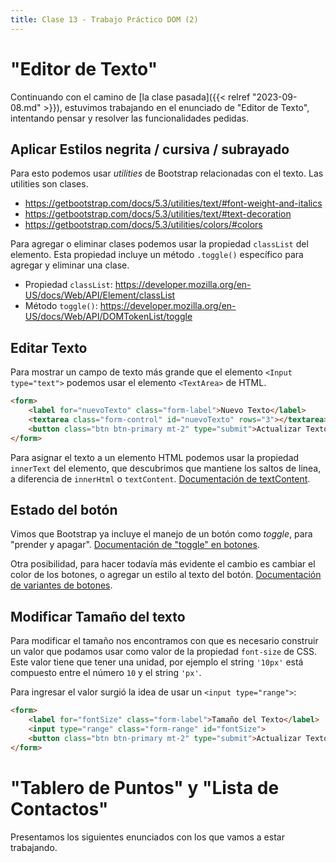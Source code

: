 ```yaml
---  
title: Clase 13 - Trabajo Práctico DOM (2)
---
```


# "Editor de Texto"

Continuando con el camino de [la clase pasada]({{< relref "2023-09-08.md" >}}), estuvimos trabajando en el enunciado de "Editor de Texto", intentando pensar y resolver las funcionalidades pedidas.

## Aplicar Estilos negrita / cursiva / subrayado

Para esto podemos usar *utilities* de Bootstrap relacionadas con el texto. Las utilities son clases.

- https://getbootstrap.com/docs/5.3/utilities/text/#font-weight-and-italics
- https://getbootstrap.com/docs/5.3/utilities/text/#text-decoration
- https://getbootstrap.com/docs/5.3/utilities/colors/#colors

Para agregar o eliminar clases podemos usar la propiedad `classList` del elemento. Esta propiedad incluye un método `.toggle()` específico para agregar y eliminar una clase.

- Propiedad `classList`: https://developer.mozilla.org/en-US/docs/Web/API/Element/classList
- Método `toggle()`: https://developer.mozilla.org/en-US/docs/Web/API/DOMTokenList/toggle

## Editar Texto

Para mostrar un campo de texto más grande que el elemento `<Input type="text">` podemos usar el elemento `<TextArea>` de HTML.

```html
<form>
	<label for="nuevoTexto" class="form-label">Nuevo Texto</label>
	<textarea class="form-control" id="nuevoTexto" rows="3"></textarea>
	<button class="btn btn-primary mt-2" type="submit">Actualizar Texto</button>
</form>
```

Para asignar el texto a un elemento HTML podemos usar la propiedad `innerText` del elemento, que descubrimos que mantiene los saltos de linea, a diferencia de `innerHtml` o `textContent`. [Documentación de textContent](https://developer.mozilla.org/en-US/docs/Web/API/Node/textContent#differences_from_innertext).

## Estado del botón

Vimos que Bootstrap ya incluye el manejo de un botón como *toggle*, para "prender y apagar". [Documentación de "toggle" en botones](https://getbootstrap.com/docs/5.3/components/buttons/#toggle-states).

Otra posibilidad, para hacer todavía más evidente el cambio es cambiar el color de los botones, o agregar un estilo al texto del botón. [Documentación de variantes de botones](https://getbootstrap.com/docs/5.3/components/buttons/#variants).

## Modificar Tamaño del texto

Para modificar el tamaño nos encontramos con que es necesario construir un valor que podamos usar como valor de la propiedad `font-size` de CSS. Este valor tiene que tener una unidad, por ejemplo el string `'10px'` está compuesto entre el número `10` y el string `'px'`.

Para ingresar el valor surgió la idea de usar un `<input type="range">`:

```html
<form>
	<label for="fontSize" class="form-label">Tamaño del Texto</label>
	<input type="range" class="form-range" id="fontSize">
	<button class="btn btn-primary mt-2" type="submit">Actualizar Texto</button>
</form>
```

# "Tablero de Puntos" y "Lista de Contactos"

Presentamos los siguientes enunciados con los que vamos a estar trabajando. 
